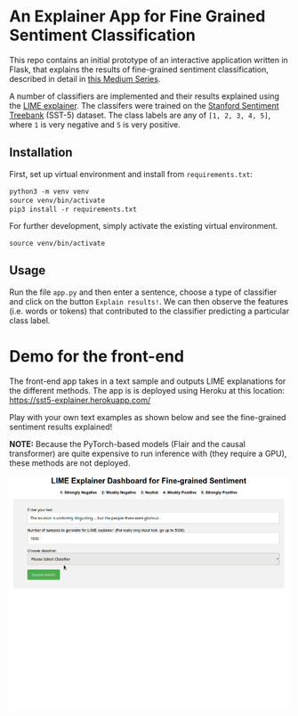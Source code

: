 # An Explainer App for Fine Grained Sentiment Classification

This repo contains an initial prototype of an interactive application written in Flask, that explains the results of fine-grained sentiment classification, described in detail in [this Medium Series](https://medium.com/@tech_optimist/fine-grained-sentiment-analysis-in-python-part-2-2a92fdc0160d).

A number of classifiers are implemented and their results explained using the [LIME explainer](https://arxiv.org/pdf/1602.04938.pdf). 
The classifers were trained on the  [Stanford Sentiment Treebank](https://nlp.stanford.edu/sentiment/) (SST-5) dataset. The class labels are any of `[1, 2, 3, 4, 5]`, where `1` is very negative and `5` is very positive. 


## Installation

First, set up virtual environment and install from ```requirements.txt```:

    python3 -m venv venv
    source venv/bin/activate
    pip3 install -r requirements.txt

For further development, simply activate the existing virtual environment.

    source venv/bin/activate


## Usage

Run the file `app.py` and then enter a sentence, choose a type of classifier and click on the button `Explain results!`. We can then observe the features (i.e. words or tokens) that contributed to the classifier predicting a particular class label. 

# Demo for the front-end
The front-end app takes in a text sample and outputs LIME explanations for the different methods. The app is is deployed using Heroku at this location: https://sst5-explainer.herokuapp.com/

Play with your own text examples as shown below and see the fine-grained sentiment results explained!

**NOTE:** Because the PyTorch-based models (Flair and the causal transformer) are quite expensive to run inference with (they require a GPU), these methods are not deployed.

![](data/assets/explainer-app.gif)


